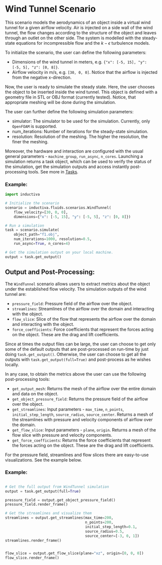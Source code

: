 # Wind Tunnel Scenario

This scenario models the aerodynamics of an object inside a virtual wind tunnel for a given airflow velocity. Air is injected on a side wall of the wind tunnel, the flow changes according to the structure of the object and leaves through an outlet on the other side. The system is modelled with the steady-state equations for incompressible flow and the $k-\epsilon$ turbulence models.

To initialize the scenario, the user can define the following parameters:
- Dimensions of the wind tunnel in meters, e.g. `{"x": [-5, 15], "y": [-5, 5], "z": [0, 8]}`.
- Airflow velocity in m/s, e.g. `[30, 0, 0]`. Notice that the airflow is injected from the negative x-direction.

Now, the user is ready to simulate the steady state. Here, the user chooses the object to be inserted inside the wind tunnel. This object is defined with a geometry file in STL or OBJ format (currently tested). Notice, that appropriate meshing will be done during the simulation.

The user can further define the following simulation parameters:
- simulator: The simulator to be used for the simulation. Currently, only `OpenFOAM` is supported.
- num_iterations: Number of iterations for the steady-state simulation.
- resolution: Resolution of the meshing. The higher the resolution, the finer the meshing.

Moreover, the hardware and interaction are configured with the usual general parameters - `machine_group`, `run_async`, `n_cores`.
Launching a simulation returns a task object, which can be used to verify the status of the simulation, get the simulation outputs and access instantly post-processing tools. See more in [Tasks](inductiva/tasks/README.md).

### Example:

```python
import inductiva

# Initialize the scenario
scenario = inductiva.fluids.scenarios.WindTunnel(
    flow_velocity=[30, 0, 0],
    dimensions={"x": [-5, 15], "y": [-5, 5], "z": [0, 8]})

# Run a simulation
task = scenario.simulate(
    object_path="f1.obj",
    num_iterations=1000, resolution=0.5,
    run_async=True, n_cores=4)

# Get the simulation output on your local machine.
output = task.get_output()
```

## Output and Post-Processing:

The `WindTunnel` scenario allows users to extract metrics about the object under the established flow velocity.
The simulation outputs of the wind tunnel are:
- `pressure_field`: Pressure field of the airflow over the object.
- `streamlines`: Streamlines of the airflow over the domain and interacting with the object.
- `flow_slice`: Slice of the flow that represents the airflow over the domain and interacting with the object.
- `force_coefficients`: Force coefficients that represent the forces acting on the object. These are the drag and lift coefficients.

Since at times the output files can be large, the user can choose to get only some of the default outputs that are post-processed
on run-time by just doing `task.get_output()`. Otherwise, the user can choose to get all the outputs with `task.get_output(full=True)` and post-process as he wishes locally. 

In any case, to obtain the metrics above the user can use the following post-processing tools:
- `get_output_mesh`: Returns the mesh of the airflow over the entire domain and data on the object.
- `get_object_pressure_field`: Returns the pressure field of the airflow over the object.
- `get_streamlines`: Input parameters - `max_time`, `n_points`, `initial_step_length`, `source_radius`, `source_center`. Returns a mesh of the streamlines with pressure and velocity components of airflow over the domain.
- `get_flow_slice`: Input parameters - `plane`, `origin`. Returns a mesh of the flow slice with pressure and velocity components.
- `get_force_coefficients`: Returns the force coefficients that represent the forces acting on the object. These are the drag and lift coefficients.

For the pressure field, streamlines and flow slices there are easy-to-use visualizations. See the example below.

### Example:

```python

# Get the full output from WindTunnel simulation
output = task.get_output(full=True)

pressure_field = output.get_object_pressure_field()
pressure_field.render_frame()
```

```python
# Get the streamlines and visualize them
streamlines = output.get_streamlines(max_time=200,
                                     n_points=200,
                                     initial_step_length=0.1,
                                     source_radius=0.5,
                                     source_center=[-3, 0, 1])
streamlines.render_frame()
```

```python

flow_slice = output.get_flow_slice(plane="xz", origin=[0, 0, 0])
flow_slice.render_frame()
```


